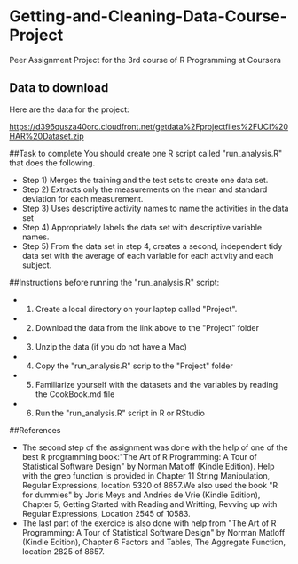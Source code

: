 Getting-and-Cleaning-Data-Course-Project
========================================

Peer Assignment Project for the 3rd course of R Programming at Coursera

## Data to download
Here are the data for the project: 

https://d396qusza40orc.cloudfront.net/getdata%2Fprojectfiles%2FUCI%20HAR%20Dataset.zip 

##Task to complete
You should create one R script called "run_analysis.R" that does the following. 
- Step 1) Merges the training and the test sets to create one data set.
- Step 2) Extracts only the measurements on the mean and standard deviation for each measurement. 
- Step 3) Uses descriptive activity names to name the activities in the data set
- Step 4) Appropriately labels the data set with descriptive variable names. 
- Step 5) From the data set in step 4, creates a second, independent tidy data set with the average of each variable for each activity and each subject.

##Instructions before running the "run_analysis.R" script:
- 1) Create a local directory on your laptop called "Project".
- 2) Download the data from the link above to the "Project" folder
- 3) Unzip the data (if you do not have a Mac)
- 4) Copy the "run_analysis.R" scrip to the "Project" folder
- 5) Familiarize yourself with the datasets and the variables by reading the CookBook.md file
- 6) Run the "run_analysis.R" script in R or RStudio

##References
- The second step of the assignment was done with the help of one of the best R programming book:"The Art of R Programming: A Tour of Statistical Software Design" by Norman Matloff (Kindle Edition). Help with the grep function is provided in Chapter 11 String Manipulation, Regular Expressions, location 5320 of 8657.We also used the book "R for dummies" by Joris Meys and Andries de Vrie (Kindle Edition), Chapter 5, Getting Started with Reading and Writting, Revving up with Regular Expressions, Location 2545 of 10583. 
- The last part of the exercice is also done with help from "The Art of R Programming: A Tour of Statistical Software Design" by Norman Matloff (Kindle Edition), Chapter 6 Factors and Tables, The Aggregate Function, location 2825 of 8657.



